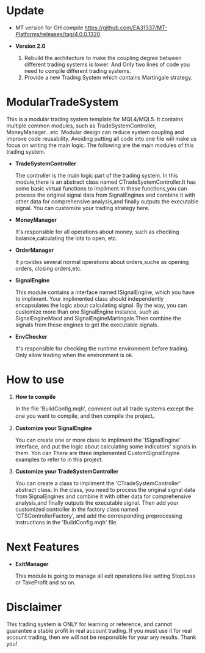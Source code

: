 # Update

- MT version for GH compile
  https://github.com/EA31337/MT-Platforms/releases/tag/4.0.0.1320

- **Version 2.0**

  1.  Rebuild the architecture to make the coupling degree between different trading systems is lower. And Only two lines of code you need to compile different trading systems.
  2.  Provide a new Trading System which contains Martingale strategy.

# ModularTradeSystem

This is a modular trading system template for MQL4/MQL5. It contains multiple common modules, such as TradeSystemController, MoneyManager...etc. Modular design can reduce system coupling and improve code reusability. Avoiding putting all code into one file will make us focus on writing the main logic. The following are the main modules of this trading system.

- **TradeSystemController**

  The controller is the main logic part of the trading system. In this module,there is an abstract class named CTradeSystemController.It has some basic virtual functions to impliment.In these functions,you can process the original signal data from SignalEngines and combine it with other data for comprehensive analysis,and finally outputs the executable signal. You can customize your trading strategy here.

- **MoneyManager**

  It's responsible for all operations about money, such as checking balance,calculating the lots to open, etc.

- **OrderManager**

  It provides several normal operations about orders,suche as opening orders, closing orders,etc.

- **SignalEngine**

  This module contains a interface named ISignalEngine, which you have to impliment. Your implimented class should independently encapsulates the logic about calculating signal. By the way, you can customize more than one SignalEngine instance, such as SignalEngineMacd and SignalEngineMartingale.Then combine the signals from these engines to get the executable signals.

- **EnvChecker**

  It's responsible for checking the runtime environment before trading. Only allow trading when the environment is ok.

# How to use

1. **How to compile**

   In the file 'BuildConfig.mqh', comment out all trade systems except the one you want to compile, and then compile the project。

1. **Customize your SignalEngine**

   You can create one or more class to impliment the 'ISignalEngine' interface, and put the logic about calculating some indicators' signals in them. Yon can
   There are three implemented CustomSignalEngine examples to refer to in this project.

1. **Customize your TradeSystemController**

   You can create a class to impliment the 'CTradeSystemController' abstract class. In the class, you need to process the original signal data from SignalEngines and combine it with other data for comprehensive analysis,and finally outputs the executable signal. Then add your customized controller in the factory class named 'CTSControllerFactory', and add the corresponding preprocessing instructions in the 'BuildConfig.mqh' file.

# Next Features

- **ExitManager**

  This module is going to manage all exit operations like setting StopLoss or TakeProfit and so on.

# Disclaimer

This trading system is ONLY for learning or reference, and cannot guarantee a stable profit in real account trading. If you must use it for real account trading, then we will not be responsible for your any results. Thank you!
